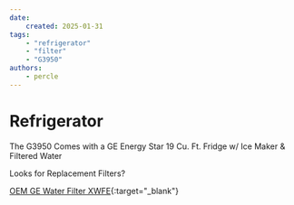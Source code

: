 ```yaml
---
date:
    created: 2025-01-31
tags:
    - "refrigerator"
    - "filter"
    - "G3950"
authors:
    - percle
---
```


# Refrigerator

The G3950 Comes with a GE Energy Star 19 Cu. Ft. Fridge w/ Ice Maker & Filtered Water


Looks for Replacement Filters? 

[OEM GE Water Filter XWFE](https://www.geapplianceparts.com/store/parts/spec/XWFE){:target="_blank"}


